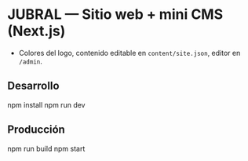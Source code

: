 # JUBRAL — Sitio web + mini CMS (Next.js)
- Colores del logo, contenido editable en `content/site.json`, editor en `/admin`.
## Desarrollo
npm install
npm run dev
## Producción
npm run build
npm start
